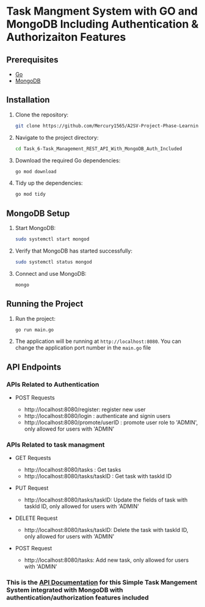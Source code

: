 # Task Mangment System with GO and MongoDB Including Authentication & Authorizaiton Features

## Prerequisites

- [Go](https://golang.org/doc/install)
- [MongoDB](https://docs.mongodb.com/manual/installation/)

## Installation

1. Clone the repository:

   ```bash
   git clone https://github.com/Mercury1565/A2SV-Project-Phase-Learning-Tasks
   ```

2. Navigate to the project directory:

   ```bash
   cd Task_6-Task_Management_REST_API_With_MongoDB_Auth_Included
   ```

3. Download the required Go dependencies:

   ```bash
   go mod download
   ```

4. Tidy up the dependencies:
   ```bash
   go mod tidy
   ```

## MongoDB Setup

1. Start MongoDB:

   ```bash
   sudo systemctl start mongod
   ```

2. Verify that MongoDB has started successfully:

   ```bash
   sudo systemctl status mongod
   ```

3. Connect and use MongoDB:
   ```bash
   mongo
   ```

## Running the Project

1. Run the project:

   ```bash
   go run main.go
   ```

2. The application will be running at `http://localhost:8080`. You can change the application port number in the `main.go` file

## API Endpoints

### APIs Related to Authentication

- POST Requests

  - http://localhost:8080/register: register new user
  - http://localhost:8080/login : authenticate and signin users
  - http://localhost:8080/promote/userID : promote user role to 'ADMIN', only allowed for users with 'ADMIN'

### APIs Related to task managment

- GET Requests

  - http://localhost:8080/tasks : Get tasks
  - http://localhost:8080/tasks/taskID : Get task with taskId ID

- PUT Request

  - http://localhost:8080/tasks/taskID: Update the fields of task with taskId ID, only allowed for users with 'ADMIN'

- DELETE Request

  - http://localhost:8080/tasks/taskID: Delete the task with taskId ID, only allowed for users with 'ADMIN'

- POST Request

  - http://localhost:8080/tasks: Add new task, only allowed for users with 'ADMIN'

### This is the [API Documentation](https://documenter.getpostman.com/view/37363410/2sA3s3HB59) for this Simple Task Mangement System integrated with MongoDB with authentication/authorization features included
